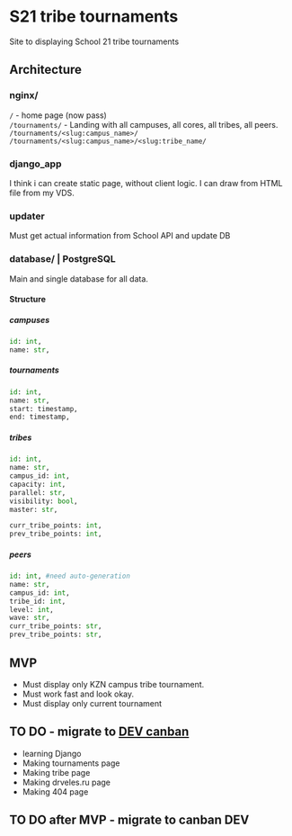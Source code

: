 # S21 tribe tournaments
Site to displaying School 21 tribe tournaments

## Architecture
### nginx/
`/` - home page (now pass) <br>
`/tournaments/` - Landing with all campuses, all cores, all tribes, all peers. <br>
`/tournaments/<slug:campus_name>/` <br>
`/tournaments/<slug:campus_name>/<slug:tribe_name/` <br>

### django_app
I think i can create static page, without client logic. I can draw from HTML file from my VDS.

### updater
Must get actual information from School API and update DB

### database/ | PostgreSQL
Main and single database for all data.

#### Structure 
##### campuses
```py
id: int,
name: str,
```
##### tournaments
```py
id: int,
name: str,
start: timestamp,
end: timestamp,
```

##### tribes
```py
id: int,
name: str,
campus_id: int,
capacity: int,
parallel: str,
visibility: bool, 
master: str,

curr_tribe_points: int,
prev_tribe_points: int,
```

##### peers
```py
id: int, #need auto-generation
name: str,
campus_id: int,
tribe_id: int,
level: int,
wave: str,
curr_tribe_points: str,
prev_tribe_points: str,
```

## MVP
- Must display only KZN campus tribe tournament. 
- Must work fast and look okay.
- Must display only current tournament

## TO DO - migrate to [DEV canban](https://github.com/users/drveles/projects/6/views/1) 
- learning Django
- Making tournaments page
- Making tribe page
- Making drveles.ru page
- Making 404 page

## TO DO after MVP - migrate to canban DEV 
